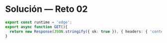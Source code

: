 # Solución — Reto 02

```ts
export const runtime = 'edge';
export async function GET(){
  return new Response(JSON.stringify({ ok: true }), { headers: { 'content-type': 'application/json' } });
}
```
